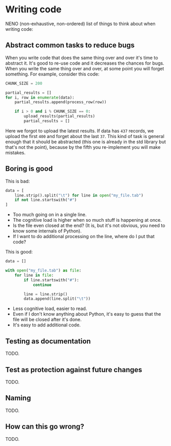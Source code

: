 # Writing code

NENO (non-exhaustive, non-ordered) list of things to think about when writing code:

## Abstract common tasks to reduce bugs

When you write code that does the same thing over and over it's time to abstract it. It's good to re-use code and it decreases the chances for bugs. When you write the same thing over and over, at some point you will forget something. For example, consider this code:

```python
CHUNK_SIZE = 200

partial_results = []
for i, row in enumerate(data):
    partial_results.append(process_row(row))

    if i > 0 and i % CHUNK_SIZE == 0:
        upload_results(partial_results)
        partial_results = []
```

Here we forgot to upload the latest results. If data has `437` records, we upload the first `400` and forget about the last `37`. This kind of task is general enough that it should be abstracted (this one is already in the std library but that's not the point), because by the fifth you re-implement you will make mistakes.

## Boring is good

This is bad:

```python
data = [
    line.strip().split("\t") for line in open("my_file.tab")
    if not line.startswith("#")
]
```

* Too much going on in a single line.
* The cognitive load is higher when so much stuff is happening at once.
* Is the file even closed at the end? (It is, but it's not obvious, you need to know some internals of Python).
* If I want to do additional processing on the line, where do I put that code?

This is good:

```python
data = []

with open("my_file.tab") as file:
    for line in file:
        if line.startswith("#"):
            continue

        line = line.strip()
        data.append(line.split("\t"))
```

* Less cognitive load, easier to read.
* Even if I don't know anything about Python, it's easy to guess that the file will be closed after it's done.
* It's easy to add additional code.

## Testing as documentation

TODO.

## Test as protection against future changes

TODO.

## Naming

TODO.

## How can this go wrong?

TODO.
